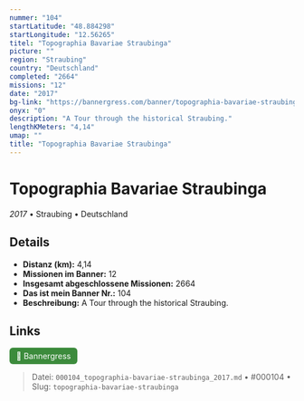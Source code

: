 ```yaml
---
nummer: "104"
startLatitude: "48.884298"
startLongitude: "12.56265"
titel: "Topographia Bavariae Straubinga"
picture: ""
region: "Straubing"
country: "Deutschland"
completed: "2664"
missions: "12"
date: "2017"
bg-link: "https://bannergress.com/banner/topographia-bavariae-straubinga-9e97"
onyx: "0"
description: "A Tour through the historical Straubing."
lengthKMeters: "4,14"
umap: ""
title: "Topographia Bavariae Straubinga"
---
```

# Topographia Bavariae Straubinga

*2017* • Straubing • Deutschland



## Details
- **Distanz (km):** 4,14
- **Missionen im Banner:** 12
- **Insgesamt abgeschlossene Missionen:** 2664
- **Das ist mein Banner Nr.:** 104
- **Beschreibung:** A Tour through the historical Straubing.


## Links
<div style="margin-top: 0.5em;">
<a href="https://bannergress.com/banner/topographia-bavariae-straubinga-9e97" target="_blank" style="display:inline-block;margin-right:8px;padding:6px 12px;background-color:#3c8b3c;color:white;text-decoration:none;border-radius:6px;">🔗 Bannergress</a>

</div>


> Datei: `000104_topographia-bavariae-straubinga_2017.md` • #000104 • Slug: `topographia-bavariae-straubinga`
